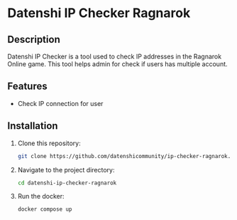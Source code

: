 # Datenshi IP Checker Ragnarok

## Description
Datenshi IP Checker is a tool used to check IP addresses in the Ragnarok Online game. This tool helps admin for check if users has multiple account.

## Features
- Check IP connection for user

## Installation
1. Clone this repository:
   ```bash
   git clone https://github.com/datenshicommunity/ip-checker-ragnarok.git
   ```
2. Navigate to the project directory:
   ```bash
   cd datenshi-ip-checker-ragnarok
   ```
3. Run the docker:
   ```bash
   docker compose up
   ```